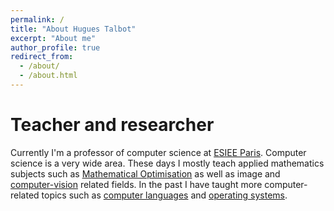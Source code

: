 ```yaml
---
permalink: /
title: "About Hugues Talbot"
excerpt: "About me"
author_profile: true
redirect_from: 
  - /about/
  - /about.html
---
```


Teacher and researcher
============

Currently I'm a professor of computer science at [ESIEE Paris](https://www.esiee.fr). Computer science is a very wide area. These days I mostly teach applied mathematics subjects such as [Mathematical Optimisation](https://en.wikipedia.org/wiki/Mathematical_optimization) as well as image and [computer-vision](https://en.wikipedia.org/wiki/Computer_vision) related fields. In the past I have taught more computer-related topics such as [computer languages](https://en.wikipedia.org/wiki/Programming_language) and [operating systems](https://en.wikipedia.org/wiki/Operating_system).

